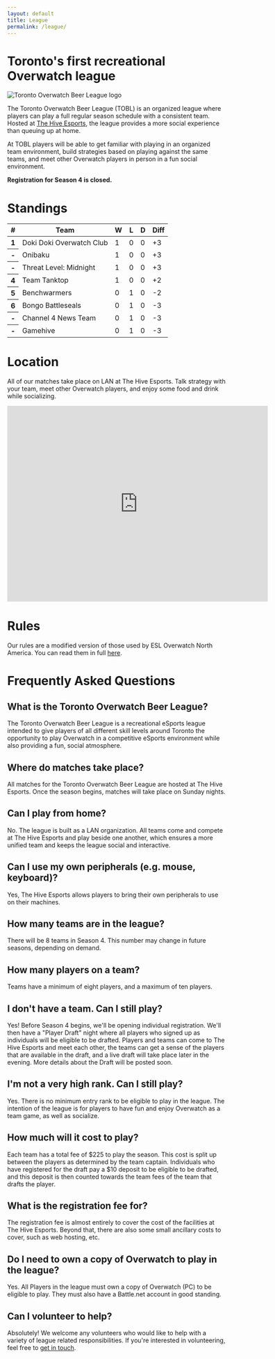```yaml
---
layout: default
title: League
permalink: /league/
---
```


<div class="container">
  
  <div class="row justify-content-center page-section-no-line">
    <div class="col-12 col-md-10 col-xl-8">
      <h1 class="text-center">Toronto's first recreational Overwatch league</h1>
      <div>
        <img src="{{ site.baseurl }}/images/tobl_logo_v2.jpg" class="img-responsive img-logo" alt="Toronto Overwatch Beer League logo">
      </div>
      <p>The Toronto Overwatch Beer League (TOBL) is an organized league where players can play a full regular season schedule with a consistent team. Hosted at <a href="https://www.facebook.com/thehiveesports/">The Hive Esports</a>, the league provides a more social experience than queuing up at home.</p>
      <p>At TOBL players will be able to get familiar with playing in an organized team environment, build strategies based on playing against the same teams, and meet other Overwatch players in person in a fun social environment.</p>
      <p><strong>Registration for Season 4 is closed.</strong></p>
    </div>
  </div>
  
  <div class="row justify-content-center page-section-no-line">
    <div class="col-12 col-md-10 col-xl-8">
      <h1>Standings</h1>
      <div class="table-responsive">
        <table class="table table-striped">
          <thead class="thead-dark">
            <tr>
              <th scope="col"><strong>#</strong></th>
              <th scope="col"><strong>Team</strong></th>
              <th scope="col"><strong>W</strong></th>
              <th scope="col"><strong>L</strong></th>
              <th scope="col"><strong>D</strong></th>
              <th scope="col"><strong>Diff</strong></th>
            </tr>
          </thead>
          <tbody>
            <tr>
              <th scope="row">1</th>
              <td>Doki Doki Overwatch Club</td>
              <td>1</td>
              <td>0</td>
              <td>0</td>
              <td>+3</td>
            </tr>
            <tr>
              <th scope="row">-</th>
              <td>Onibaku</td>
              <td>1</td>
              <td>0</td>
              <td>0</td>
              <td>+3</td>
            </tr>
            <tr>
              <th scope="row">-</th>
              <td>Threat Level: Midnight</td>
              <td>1</td>
              <td>0</td>
              <td>0</td>
              <td>+3</td>
            </tr>
            <tr>
              <th scope="row">4</th>
              <td>Team Tanktop</td>
              <td>1</td>
              <td>0</td>
              <td>0</td>
              <td>+2</td>
            </tr>
            <tr>
              <th scope="row">5</th>
              <td>Benchwarmers</td>
              <td>0</td>
              <td>1</td>
              <td>0</td>
              <td>-2</td>
            </tr>
            <tr>
              <th scope="row">6</th>
              <td>Bongo Battleseals</td>
              <td>0</td>
              <td>1</td>
              <td>0</td>
              <td>-3</td>
            </tr>
            <tr>
              <th scope="row">-</th>
              <td>Channel 4 News Team</td>
              <td>0</td>
              <td>1</td>
              <td>0</td>
              <td>-3</td>
            </tr>
            <tr>
              <th scope="row">-</th>
              <td>Gamehive</td>
              <td>0</td>
              <td>1</td>
              <td>0</td>
              <td>-3</td>
            </tr>
          </tbody>
        </table>
      </div>
    </div>
  </div>
  
  <div class="row justify-content-center page-section-no-line">
    <div class="col-12 col-md-10 col-xl-8">
      <h1>Location</h1>
      <p>All of our matches take place on LAN at The Hive Esports. Talk strategy with your team, meet other Overwatch players, and enjoy some food and drink while socializing.</p>
      <div class="map-responsive">
        <iframe
  width="600"
  height="450"
  frameborder="0" style="border:0"
  src="https://www.google.com/maps/embed?pb=!1m18!1m12!1m3!1d2885.1084227746137!2d-79.39813908425393!3d43.68750927912014!2m3!1f0!2f0!3f0!3m2!1i1024!2i768!4f13.1!3m3!1m2!1s0x882b335b46a62d57%3A0x7299f91389e798f8!2sThe+Hive!5e0!3m2!1sen!2sca!4v1534813943290" allowfullscreen>
</iframe>
      </div>
    </div>
  </div>
  
  <div class="row justify-content-center page-section-no-line">
    <div class="col-12 col-md-10 col-xl-8">
      <h1>Rules</h1>
      <p>Our rules are a modified version of those used by ESL Overwatch North America. You can read them in full <a href="{{ site.baseurl }}/rules">here</a>.</p>
    </div>
  </div>
  
  <div class="row justify-content-center page-section-no-line">
    <div class="col-12 col-md-10 col-xl-8">
      <h1>Frequently Asked Questions</h1>
      <h2>What is the Toronto Overwatch Beer League?</h2>
      <p>The Toronto Overwatch Beer League is a recreational eSports league intended to give players of all different skill levels around Toronto the opportunity to play Overwatch in a competitive eSports environment while also providing a fun, social atmosphere.</p>
      <h2>Where do matches take place?</h2>
      <p>All matches for the Toronto Overwatch Beer League are hosted at The Hive Esports. Once the season begins, matches will take place on Sunday nights.</p>
      <h2>Can I play from home?</h2>
      <p>No. The league is built as a LAN organization. All teams come and compete at The Hive Esports and play beside one another, which ensures a more unified team and keeps the league social and interactive.</p>
      <h2>Can I use my own peripherals (e.g. mouse, keyboard)?</h2>
      <p>Yes, The Hive Esports allows players to bring their own peripherals to use on their machines.</p>
      <h2>How many teams are in the league?</h2>
      <p>There will be 8 teams in Season 4. This number may change in future seasons, depending on demand.</p>
      <h2>How many players on a team?</h2>
      <p>Teams have a minimum of eight players, and a maximum of ten players.</p>
      <h2>I don't have a team. Can I still play?</h2>
      <p>Yes! Before Season 4 begins, we'll be opening individual registration. We'll then have a "Player Draft" night where all players who signed up as individuals will be eligible to be drafted. Players and teams can come to The Hive Esports and meet each other, the teams can get a sense of the players that are available in the draft, and a live draft will take place later in the evening. More details about the Draft will be posted soon.</p>
      <h2>I'm not a very high rank. Can I still play?</h2>
      <p>Yes. There is no minimum entry rank to be eligible to play in the league. The intention of the league is for players to have fun and enjoy Overwatch as a team game, as well as socialize.</p>
      <h2>How much will it cost to play?</h2>
      <p>Each team has a total fee of $225 to play the season. This cost is split up between the players as determined by the team captain. Individuals who have registered for the draft pay a $10 deposit to be eligible to be drafted, and this deposit is then counted towards the team fees of the team that drafts the player.</p>
      <h2>What is the registration fee for?</h2>
      <p>The registration fee is almost entirely to cover the cost of the facilities at The Hive Esports. Beyond that, there are also some small ancillary costs to cover, such as web hosting, etc.</p>
      <h2>Do I need to own a copy of Overwatch to play in the league?</h2>
      <p>Yes. All Players in the league must own a copy of Overwatch (PC) to be eligible to play. They must also have a Battle.net account in good standing.</p>
      <h2>Can I volunteer to help?</h2>
      <p>Absolutely! We welcome any volunteers who would like to help with a variety of league related responsibilities. If you're interested in volunteering, feel free to <a href="{{ site.baseurl }}/contact/">get in touch</a>.</p>
    </div>
  </div>
  
</div>
